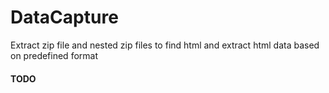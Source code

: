 # DataCapture

Extract zip file and nested zip files to find html and extract html data based on predefined format

#### TODO

